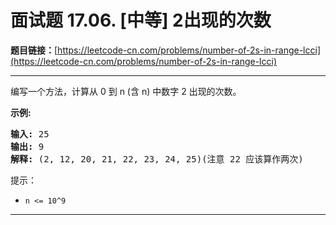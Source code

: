 # 面试题 17.06. [中等] 2出现的次数

**题目链接：**[https://leetcode-cn.com/problems/number-of-2s-in-range-lcci](https://leetcode-cn.com/problems/number-of-2s-in-range-lcci)

---

<div class="content__1Y2H">
 <div class="notranslate">
  <p>编写一个方法，计算从 0 到 n (含 n) 中数字 2 出现的次数。</p> 
  <p><strong>示例:</strong></p> 
  <pre class="language-text"><strong>输入: </strong>25
<strong>输出: </strong>9
<strong>解释: </strong>(2, 12, 20, 21, 22, 23, 24, 25)(注意 22 应该算作两次)</pre> 
  <p>提示：</p> 
  <ul> 
   <li><code>n &lt;= 10^9</code></li> 
  </ul> 
 </div>
</div>

---

```

```
